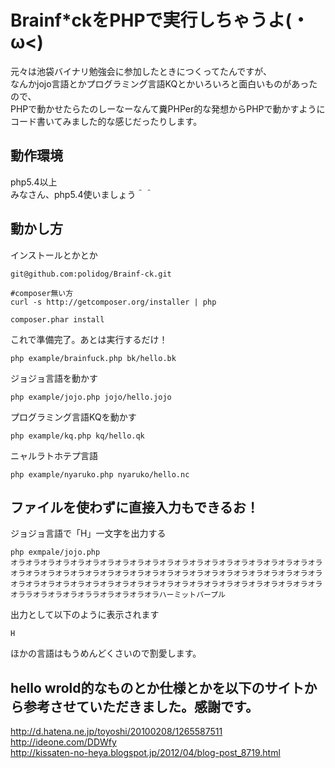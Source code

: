 Brainf*ckをPHPで実行しちゃうよ(・ω<)
==========

元々は池袋バイナリ勉強会に参加したときにつくってたんですが、  
なんかjojo言語とかプログラミング言語KQとかいろいろと面白いものがあったので、  
PHPで動かせたらたのしーなーなんて糞PHPer的な発想からPHPで動かすようにコード書いてみました的な感じだったりします。

動作環境
------------
php5.4以上  
みなさん、php5.4使いましょう＾＾


動かし方
------------
インストールとかとか

	git@github.com:polidog/Brainf-ck.git
	
	#composer無い方
	curl -s http://getcomposer.org/installer | php
	
	composer.phar install 

これで準備完了。あとは実行するだけ！

	php example/brainfuck.php bk/hello.bk


ジョジョ言語を動かす

 	php example/jojo.php jojo/hello.jojo 

プログラミング言語KQを動かす

	php example/kq.php kq/hello.qk

ニャルラトホテプ言語

	php example/nyaruko.php nyaruko/hello.nc


ファイルを使わずに直接入力もできるお！
-----

ジョジョ言語で「H」一文字を出力する

	php exmpale/jojo.php
	オラオラオラオラオラオラオラオラオラオラオラオラオラオラオラオラオラオラオラオラオラオラオラオラオラオラオラオラオラオラオラオラオラオラオラオラオラオラオラオラオラオラオラオラオラオラオラオラオラオラオラオラオラオラオラオラオラオラオラオラオラオラオラオララオラオラオラオララオラオラオラオラハーミットパープル

出力として以下のように表示されます
	
	H


ほかの言語はもうめんどくさいので割愛します。


hello wrold的なものとか仕様とかを以下のサイトから参考させていただきました。感謝です。
--------

http://d.hatena.ne.jp/toyoshi/20100208/1265587511  
http://ideone.com/DDWfy  
http://kissaten-no-heya.blogspot.jp/2012/04/blog-post_8719.html

	
